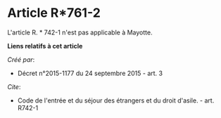 # Article R*761-2

L'article R. * 742-1 n'est pas applicable à Mayotte.

**Liens relatifs à cet article**

_Créé par_:

  - Décret n°2015-1177 du 24 septembre 2015 - art. 3

_Cite_:

  - Code de l'entrée et du séjour des étrangers et du droit d'asile. - art. R742-1
